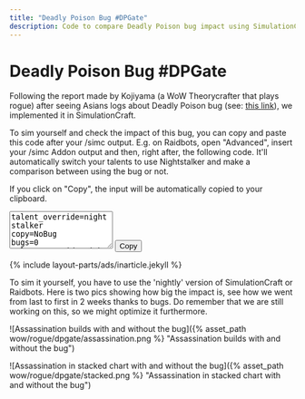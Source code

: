 ```yaml
---
title: "Deadly Poison Bug #DPGate"
description: Code to compare Deadly Poison bug impact using SimulationCraft
---
```


Deadly Poison Bug \#DPGate
==========================

Following the report made by Kojiyama (a WoW Theorycrafter that plays rogue) after seeing Asians logs about Deadly Poison bug (see: [this link](https://github.com/Ravenholdt-TC/Rogue/issues/81)), we implemented it in SimulationCraft.

To sim yourself and check the impact of this bug, you can copy and paste this code after your /simc output. E.g. on Raidbots, open "Advanced", insert your /simc Addon output and then, right after, the following code.
It'll automatically switch your talents to use Nightstalker and make a comparison between using the bug or not.

If you click on "Copy", the input will be automatically copied to your clipboard.
<p class="copybox">
  <textarea id="fokstring" class="form-control" rows="4" readonly>
talent_override=nightstalker
copy=NoBug
bugs=0
talent_override=nightstalker
  </textarea>
  <button class="btn btn-default" onclick="window.herodamage.copyToClipboard('fokstring');">Copy</button>
</p>

{% include layout-parts/ads/inarticle.jekyll %}

To sim it yourself, you have to use the 'nightly' version of SimulationCraft or Raidbots.
Here is two pics showing how big the impact is, see how we went from last to first in 2 weeks thanks to bugs. Do remember that we are still working on this, so we might optimize it furthermore.

![Assassination builds with and without the bug]({% asset_path wow/rogue/dpgate/assassination.png %} "Assassination builds with and without the bug")

![Assassination in stacked chart with and without the bug]({% asset_path wow/rogue/dpgate/stacked.png %} "Assassination in stacked chart with and without the bug")
